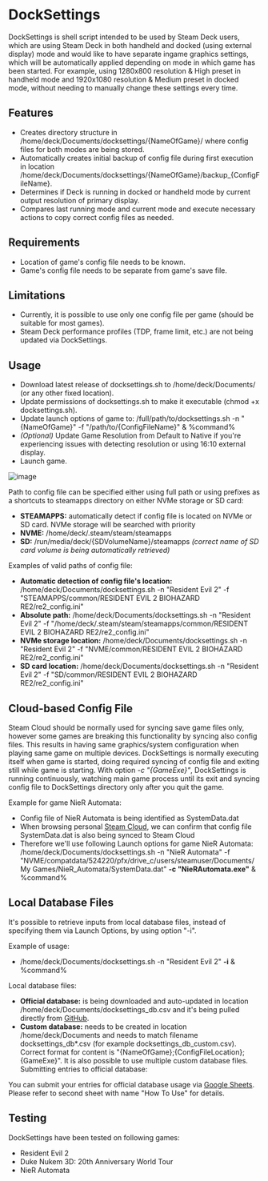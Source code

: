DockSettings
============

DockSettings is shell script intended to be used by Steam Deck users, which are using Steam Deck in both handheld and docked (using external display) mode and would like to have separate ingame graphics settings, which will be automatically applied depending on mode in which game has been started. For example, using 1280x800 resolution & High preset in handheld mode and 1920x1080 resolution & Medium preset in docked mode, without needing to manually change these settings every time.

Features
--------
- Creates directory structure in /home/deck/Documents/docksettings/{NameOfGame}/ where config files for both modes are being stored.
- Automatically creates initial backup of config file during first execution in location /home/deck/Documents/docksettings/{NameOfGame}/backup_{ConfigFileName}.
- Determines if Deck is running in docked or handheld mode by current output resolution of primary display.
- Compares last running mode and current mode and execute necessary actions to copy correct config files as needed.

Requirements
------------
- Location of game's config file needs to be known.
- Game's config file needs to be separate from game's save file.

Limitations
-----------
- Currently, it is possible to use only one config file per game (should be suitable for most games).
- Steam Deck performance profiles (TDP, frame limit, etc.) are not being updated via DockSettings.

Usage
-----
- Download latest release of docksettings.sh to /home/deck/Documents/ (or any other fixed location).
- Update permissions of docksettings.sh to make it executable (chmod +x docksettings.sh).
- Update launch options of game to: /full/path/to/docksettings.sh -n "{NameOfGame}" -f "/path/to/{ConfigFileName}" & %command%
- _(Optional)_ Update Game Resolution from Default to Native if you're experiencing issues with detecting resolution or using 16:10 external display.
- Launch game.

![image](https://github.com/msterbi/docksettings/assets/50196622/86be7f19-2c7c-4f5b-9d6b-9106ddaa3afc)

Path to config file can be specified either using full path or using prefixes as a shortcuts to steamapps directory on either NVMe storage or SD card:
- **STEAMAPPS:** automatically detect if config file is located on NVMe or SD card. NVMe storage will be searched with priority
- **NVME:** /home/deck/.steam/steam/steamapps
- **SD:** /run/media/deck/{SDVolumeName}/steamapps _(correct name of SD card volume is being automatically retrieved)_

Examples of valid paths of config file:
- **Automatic detection of config file's location:** /home/deck/Documents/docksettings.sh -n "Resident Evil 2" -f "STEAMAPPS/common/RESIDENT EVIL 2  BIOHAZARD RE2/re2_config.ini"
- **Absolute path:** /home/deck/Documents/docksettings.sh -n "Resident Evil 2" -f "/home/deck/.steam/steam/steamapps/common/RESIDENT EVIL 2  BIOHAZARD RE2/re2_config.ini"
- **NVMe storage location:** /home/deck/Documents/docksettings.sh -n "Resident Evil 2" -f "NVME/common/RESIDENT EVIL 2  BIOHAZARD RE2/re2_config.ini"
- **SD card location:** /home/deck/Documents/docksettings.sh -n "Resident Evil 2" -f "SD/common/RESIDENT EVIL 2  BIOHAZARD RE2/re2_config.ini"

Cloud-based Config File
-----------------------
Steam Cloud should be normally used for syncing save game files only, however some games are breaking this functionality by syncing also config files. This results in having same graphics/system configuration when playing same game on multiple devices. DockSettings is normally executing itself when game is started, doing required syncing of config file and exiting still while game is starting. With option _-c "{GameExe}"_, DockSettings is running continuously, watching main game process until its exit and syncing config file to DockSettings directory only after you quit the game.

Example for game NieR Automata:

- Config file of NieR Automata is being identified as SystemData.dat
- When browsing personal [Steam Cloud](https://store.steampowered.com/account/remotestorage), we can confirm that config file SystemData.dat is also being synced to Steam Cloud
- Therefore we'll use following Launch options for game NieR Automata:
/home/deck/Documents/docksettings.sh -n "NieR Automata" -f "NVME/compatdata/524220/pfx/drive_c/users/steamuser/Documents/My Games/NieR_Automata/SystemData.dat" **-c "NieRAutomata.exe"** & %command%

Local Database Files
--------------------
It's possible to retrieve inputs from local database files, instead of specifying them via Launch Options, by using option "-i".

Example of usage:
- /home/deck/Documents/docksettings.sh -n "Resident Evil 2" **-i** & %command%

Local database files:
- **Official database:** is being downloaded and auto-updated in location /home/deck/Documents/docksettings_db.csv and it's being pulled directly from [GitHub](https://raw.githubusercontent.com/msterbi/docksettings/main/docksettings_db.csv).
- **Custom database:** needs to be created in location /home/deck/Documents and needs to match filename docksettings_db*.csv (for example docksettings_db_custom.csv). Correct format for content is "{NameOfGame};{ConfigFileLocation};{GameExe}". It is also possible to use multiple custom database files.
Submitting entries to official database:

You can submit your entries for official database usage via [Google Sheets](https://docs.google.com/spreadsheets/d/1rqgKSCAeK0FmybbF7VlGhhxGjgN4wHVfaFMGTTueBJc/edit?usp=sharing). Please refer to second sheet with name "How To Use" for details.

Testing
-------
DockSettings have been tested on following games:
- Resident Evil 2
- Duke Nukem 3D: 20th Anniversary World Tour
- NieR Automata
